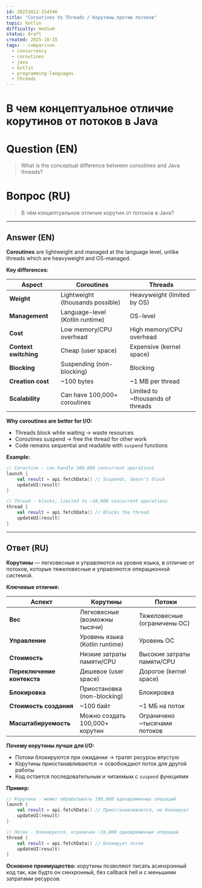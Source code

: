 ```yaml
---
id: 20251012-154346
title: "Coroutines Vs Threads / Корутины против потоков"
topic: kotlin
difficulty: medium
status: draft
created: 2025-10-15
tags: - comparison
  - concurrency
  - coroutines
  - java
  - kotlin
  - programming-languages
  - threads
---
```

# В чем концептуальное отличие корутинов от потоков в Java

# Question (EN)
> What is the conceptual difference between coroutines and Java threads?

# Вопрос (RU)
> В чём концептуальное отличие корутин от потоков в Java?

---

## Answer (EN)

**Coroutines** are lightweight and managed at the language level, unlike threads which are heavyweight and OS-managed.

**Key differences:**

| Aspect | Coroutines | Threads |
|--------|-----------|---------|
| **Weight** | Lightweight (thousands possible) | Heavyweight (limited by OS) |
| **Management** | Language-level (Kotlin runtime) | OS-level |
| **Cost** | Low memory/CPU overhead | High memory/CPU overhead |
| **Context switching** | Cheap (user space) | Expensive (kernel space) |
| **Blocking** | Suspending (non-blocking) | Blocking |
| **Creation cost** | ~100 bytes | ~1 MB per thread |
| **Scalability** | Can have 100,000+ coroutines | Limited to ~thousands of threads |

**Why coroutines are better for I/O:**
- Threads block while waiting → waste resources
- Coroutines suspend → free the thread for other work
- Code remains sequential and readable with `suspend` functions

**Example:**
```kotlin
// Coroutine - can handle 100,000 concurrent operations
launch {
    val result = api.fetchData() // Suspends, doesn't block
    updateUI(result)
}

// Thread - blocks, limited to ~10,000 concurrent operations
thread {
    val result = api.fetchData() // Blocks the thread
    updateUI(result)
}
```

---

## Ответ (RU)

**Корутины** — легковесные и управляются на уровне языка, в отличие от потоков, которые тяжеловесные и управляются операционной системой.

**Ключевые отличия:**

| Аспект | Корутины | Потоки |
|--------|----------|--------|
| **Вес** | Легковесные (возможны тысячи) | Тяжеловесные (ограничены ОС) |
| **Управление** | Уровень языка (Kotlin runtime) | Уровень ОС |
| **Стоимость** | Низкие затраты памяти/CPU | Высокие затраты памяти/CPU |
| **Переключение контекста** | Дешевое (user space) | Дорогое (kernel space) |
| **Блокировка** | Приостановка (non-blocking) | Блокировка |
| **Стоимость создания** | ~100 байт | ~1 МБ на поток |
| **Масштабируемость** | Можно создать 100,000+ корутин | Ограничено ~тысячами потоков |

**Почему корутины лучше для I/O:**
- Потоки блокируются при ожидании → тратят ресурсы впустую
- Корутины приостанавливаются → освобождают поток для другой работы
- Код остается последовательным и читаемым с `suspend` функциями

**Пример:**
```kotlin
// Корутина - может обрабатывать 100,000 одновременных операций
launch {
    val result = api.fetchData() // Приостанавливается, не блокирует
    updateUI(result)
}

// Поток - блокируется, ограничен ~10,000 одновременных операций
thread {
    val result = api.fetchData() // Блокирует поток
    updateUI(result)
}
```

**Основное преимущество:** корутины позволяют писать асинхронный код так, как будто он синхронный, без callback hell и с меньшими затратами ресурсов.
